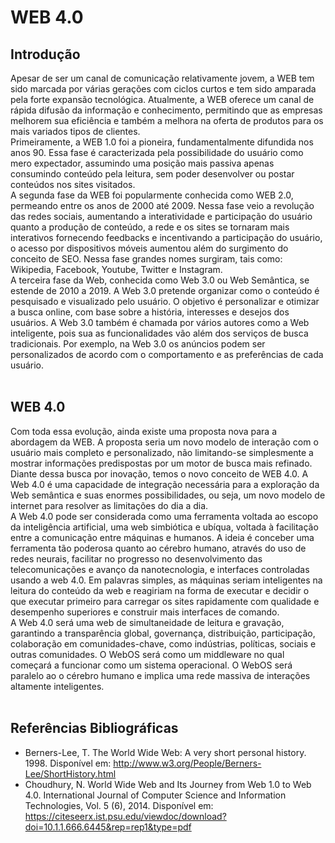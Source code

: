 # **WEB 4.0**

## **Introdução**
Apesar de ser um canal de comunicação relativamente jovem, a WEB tem sido marcada por várias gerações com ciclos curtos e tem sido amparada pela forte expansão tecnológica. Atualmente, a WEB oferece um canal de rápida difusão da informação e conhecimento, permitindo que as empresas melhorem sua eficiência e também a melhora na oferta de produtos para os mais variados tipos de clientes.<br>
Primeiramente, a WEB 1.0 foi a pioneira, fundamentalmente difundida nos anos 90. Essa fase é caracterizada pela possibilidade do usuário como mero expectador, assumindo uma posição mais passiva apenas consumindo conteúdo pela leitura, sem poder desenvolver ou postar conteúdos nos sites visitados.<br>
A segunda fase da WEB foi popularmente conhecida como WEB 2.0, permeando entre os anos de 2000 até 2009. Nessa fase veio a revolução das redes sociais, aumentando a interatividade e participação do usuário quanto a produção de conteúdo, a rede e os sites se tornaram mais interativos fornecendo feedbacks e incentivando a participação do usuário, o acesso por dispositivos móveis aumentou além do surgimento do conceito de SEO. Nessa fase grandes nomes surgiram, tais como: Wikipedia, Facebook, Youtube, Twitter e Instagram.<br>
A terceira fase da Web, conhecida como Web 3.0 ou Web Semântica, se estende de 2010 a 2019. A Web 3.0 pretende organizar como o conteúdo é pesquisado e visualizado pelo usuário. O objetivo é personalizar e otimizar a busca online, com base sobre a história, interesses e desejos dos usuários. A Web 3.0 também é chamada por vários autores como a Web inteligente, pois sua as funcionalidades vão além dos serviços de busca tradicionais. Por exemplo, na Web 3.0 os anúncios podem ser personalizados de acordo com o comportamento e as preferências de cada usuário.<br><br>
## **WEB 4.0**
Com toda essa evolução, ainda existe uma proposta nova para a abordagem da WEB. A proposta seria um novo modelo de interação com o usuário mais completo e personalizado, não limitando-se simplesmente a mostrar informações predispostas por um motor de busca mais refinado. Diante dessa busca por inovação, temos o novo conceito de WEB 4.0. A Web 4.0 é uma capacidade de integração necessária para a exploração da Web semântica e suas enormes possibilidades, ou seja, um novo modelo de internet para resolver as limitações do dia a dia.<br>
A Web 4.0 pode ser considerada como uma ferramenta voltada ao escopo da inteligência artificial, uma web simbiótica e ubíqua, voltada à facilitação entre a comunicação entre máquinas e humanos. A ideia é conceber uma ferramenta tão poderosa quanto ao cérebro humano, através do uso de redes neurais, facilitar no progresso no desenvolvimento das telecomunicações e avanço da nanotecnologia, e interfaces controladas usando a web 4.0. Em palavras simples, as máquinas seriam inteligentes na leitura do conteúdo da web e reagiriam na forma de executar e decidir o que executar primeiro para carregar os sites rapidamente com qualidade e desempenho superiores e construir mais interfaces de comando.<br>
A Web 4.0 será uma web de simultaneidade de leitura e gravação, garantindo a transparência global, governança, distribuição, participação, colaboração em comunidades-chave, como indústrias, políticas, sociais e outras comunidades. O WebOS será como um middleware no qual começará a funcionar como um sistema operacional. O WebOS será paralelo ao o cérebro humano e implica uma rede massiva de interações altamente inteligentes.<br><br>

## **Referências Bibliográficas**
- Berners-Lee, T. The World Wide Web: A very short personal history. 1998. Disponível em: http://www.w3.org/People/Berners-Lee/ShortHistory.html
- Choudhury, N. World Wide Web and Its Journey from Web 1.0 to Web 4.0. International Journal of Computer Science and Information Technologies, Vol. 5 (6), 2014. Disponível em: https://citeseerx.ist.psu.edu/viewdoc/download?doi=10.1.1.666.6445&rep=rep1&type=pdf

